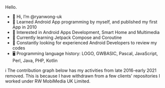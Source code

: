 Hello.
- 👋 Hi, I’m @ryanwong-uk
- 📱 Learned Android App programming by myself, and published my first App in 2010
- 👀 Interested in Android Apps Development, Smart Home and Multimedia
- 🌱 Currently learning Jetpack Compose and Coroutine
- 📝 Constantly looking for experienced Android Developers to review my codes
- 🖥 Programming language history: LOGO, GWBASIC, Pascal, JavaScript, Perl, Java, PHP, Kotlin 

ℹ️ The contribution graph below has my activities from late 2016-early 2021 removed. This is because I have withdrawn from a few clients' repositories I worked under RW MobiMedia UK Limited.

<!---
ryanwong-uk/ryanwong-uk is a ✨ special ✨ repository because its `README.md` (this file) appears on your GitHub profile.
You can click the Preview link to take a look at your changes.
--->
